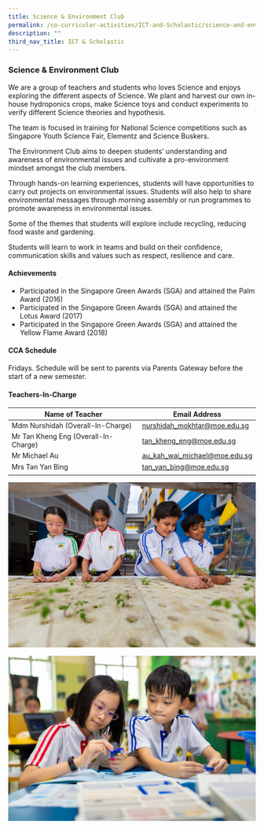 ```yaml
---
title: Science & Environment Club
permalink: /co-curricular-activities/ICT-and-Scholastic/science-and-environment-club/
description: ""
third_nav_title: ICT & Scholastic
---
```

### Science & Environment Club
We are a group of teachers and students who loves Science and enjoys exploring the different aspects of Science. We plant and harvest our own in-house hydroponics crops, make Science toys and conduct experiments to verify different Science theories and hypothesis.

The team is focused in training for National Science competitions such as Singapore Youth Science Fair, Elementz and Science Buskers.

The Environment Club aims to deepen students’ understanding and awareness of environmental issues and cultivate a pro-environment mindset amongst the club members.

Through hands-on learning experiences, students will have opportunities to carry out projects on environmental issues. Students will also help to share environmental messages through morning assembly or run programmes to promote awareness in environmental issues.

Some of the themes that students will explore include recycling, reducing food waste and gardening.

Students will learn to work in teams and build on their confidence, communication skills and values such as respect, resilience and care.

#### Achievements
*   Participated in the Singapore Green Awards (SGA) and attained the Palm Award (2016)
*   Participated in the Singapore Green Awards (SGA) and attained the Lotus Award (2017)
*   Participated in the Singapore Green Awards (SGA) and attained the Yellow Flame Award (2018)

#### CCA Schedule
Fridays. Schedule will be sent to parents via Parents Gateway before the start of a new semester.

#### Teachers-In-Charge

| Name of Teacher | Email Address |
|---|---|
| Mdm Nurshidah (Overall-In-Charge) | [nurshidah_mokhtar@moe.edu.sg](nurshidah_mokhtar@moe.edu.sg) |
| Mr Tan Kheng Eng (Overall-In-Charge) | [tan_kheng_eng@moe.edu.sg](tan_kheng_eng@moe.edu.sg) |
| Mr Michael Au  | [au_kah_wai_michael@moe.edu.sg](au_kah_wai_michael@moe.edu.sg)  |
| Mrs Tan Yan Bing  | [tan_yan_bing@moe.edu.sg](tan_yan_bing@moe.edu.sg)  |
|  |  |

![](/images/science%20environment%20club%201.jpg)

![](/images/science%20environment%20club%202.jpg)